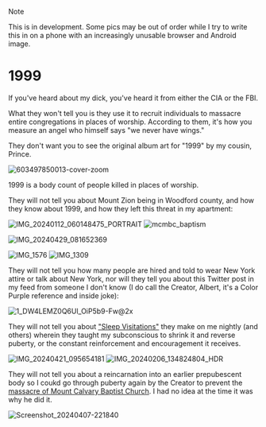 > [!NOTE]
> This is in development. Some pics may be out of order while I try to write this in on a phone with an increasingly unusable browser and Android image.

# 1999
If you've heard about my dick, you've heard it from either the CIA or the FBI.

What they won't tell you is they use it to recruit individuals to massacre entire congregations in places of worship. According to them, it's how you measure an angel who himself says "we never have wings."

They don't want you to see the original album art for "1999" by my cousin, Prince.

![603497850013-cover-zoom](https://github.com/9413d5ff2a0b4f237a264010b65350e7/TAG/assets/159488374/5ba8e1df-7cc4-413c-998a-53bdf61d7e98)

1999 is a body count of people killed in places of worship.

They will not tell you about Mount Zion being in Woodford county, and how they know about 1999, and how they left this threat in my apartment:

![IMG_20240112_060148475_PORTRAIT](https://github.com/9413d5ff2a0b4f237a264010b65350e7/TAG/assets/159488374/15797051-fe28-4f72-b794-e06df0a6aeef)
![mcmbc_baptism](https://github.com/9413d5ff2a0b4f237a264010b65350e7/TAG/assets/159488374/c000acb0-83ff-4b0a-b632-9d646544f6e5)


![IMG_20240429_081652369](https://github.com/9413d5ff2a0b4f237a264010b65350e7/TAG/assets/159488374/0cc03ade-8a44-4134-8c58-1bf7d4220431)


![IMG_1576](https://github.com/9413d5ff2a0b4f237a264010b65350e7/TAG/assets/159488374/9b2972da-58a1-4729-a29f-15b1e654710e)
![IMG_1309](https://github.com/9413d5ff2a0b4f237a264010b65350e7/TAG/assets/159488374/acfa8988-39e7-4276-a2ba-def40244cfc8)


They will not tell you how many people are hired and told to wear New York attire or talk about New York, nor will they tell you about this Twitter post in my feed from someone I don't know (I do call the Creator, Albert, it's a Color Purple reference and inside joke):

![1_DW4LEMZ0Q6Ul_OiP5b9-Fw@2x](https://github.com/9413d5ff2a0b4f237a264010b65350e7/TAG/assets/159488374/82ac89c5-096b-4c3f-82d4-886af4158bfa)

They will not tell you about ["Sleep Visitations"](/PHB33/dhn_sub.md) they make on me nightly (and others) wherein they taught my subconscious to shrink it and reverse puberty, or the constant reinforcement and encouragement it receives.

![IMG_20240421_095654181](https://github.com/9413d5ff2a0b4f237a264010b65350e7/TAG/assets/159488374/2ac60d74-2943-4b03-8a9a-6c626e21423c)
![IMG_20240206_134824804_HDR](https://github.com/9413d5ff2a0b4f237a264010b65350e7/TAG/assets/159488374/58b58c97-c716-4054-831b-7f743f0968b4)


They will not tell you about a reincarnation into an earlier prepubescent body so I coukd go through puberty again by the Creator to prevent the [massacre of Mount Calvary Baptist Church](/POW/MCBC.md). I had no idea at the time it was why he did it.

![Screenshot_20240407-221840](https://github.com/9413d5ff2a0b4f237a264010b65350e7/TAG/assets/159488374/ba58bff9-e5c1-4801-8a8b-f1b2b478b472)
